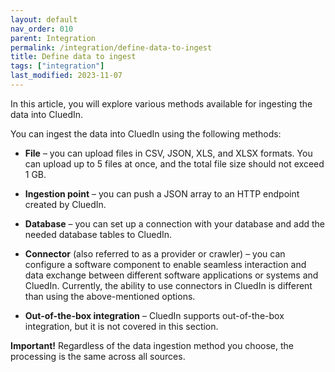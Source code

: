 ```yaml
---
layout: default
nav_order: 010
parent: Integration
permalink: /integration/define-data-to-ingest
title: Define data to ingest
tags: ["integration"]
last_modified: 2023-11-07
---
```


In this article, you will explore various methods available for ingesting the data into CluedIn.

You can ingest the data into CluedIn using the following methods:

- **File** – you can upload files in CSV, JSON, XLS, and XLSX formats. You can upload up to 5 files at once, and the total file size should not exceed 1 GB.

- **Ingestion point** – you can push a JSON array to an HTTP endpoint created by CluedIn.

- **Database** – you can set up a connection with your database and add the needed database tables to CluedIn.

- **Connector** (also referred to as a provider or crawler) – you can configure a software component to enable seamless interaction and data exchange between different software applications or systems and CluedIn. Currently, the ability to use connectors in CluedIn is different than using the above-mentioned options.

- **Out-of-the-box integration** – CluedIn supports out-of-the-box integration, but it is not covered in this section.

**Important!** Regardless of the data ingestion method you choose, the processing is the same across all sources.